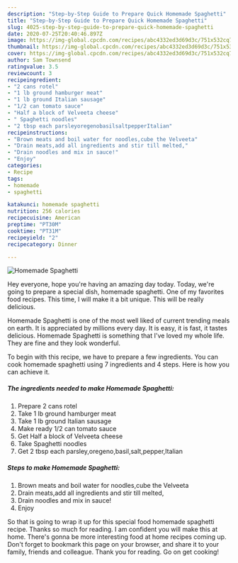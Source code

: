 ```yaml
---
description: "Step-by-Step Guide to Prepare Quick Homemade Spaghetti"
title: "Step-by-Step Guide to Prepare Quick Homemade Spaghetti"
slug: 4025-step-by-step-guide-to-prepare-quick-homemade-spaghetti
date: 2020-07-25T20:40:46.897Z
image: https://img-global.cpcdn.com/recipes/abc4332ed3d69d3c/751x532cq70/homemade-spaghetti-recipe-main-photo.jpg
thumbnail: https://img-global.cpcdn.com/recipes/abc4332ed3d69d3c/751x532cq70/homemade-spaghetti-recipe-main-photo.jpg
cover: https://img-global.cpcdn.com/recipes/abc4332ed3d69d3c/751x532cq70/homemade-spaghetti-recipe-main-photo.jpg
author: Sam Townsend
ratingvalue: 3.5
reviewcount: 3
recipeingredient:
- "2 cans rotel"
- "1 lb ground hamburger meat"
- "1 lb ground Italian sausage"
- "1/2 can tomato sauce"
- "Half a block of Velveeta cheese"
- " Spaghetti noodles"
- "2 tbsp each parsleyoregenobasilsaltpepperItalian"
recipeinstructions:
- "Brown meats and boil water for noodles,cube the Velveeta"
- "Drain meats,add all ingredients and stir till melted,"
- "Drain noodles and mix in sauce!"
- "Enjoy"
categories:
- Recipe
tags:
- homemade
- spaghetti

katakunci: homemade spaghetti 
nutrition: 256 calories
recipecuisine: American
preptime: "PT30M"
cooktime: "PT31M"
recipeyield: "2"
recipecategory: Dinner

---
```



![Homemade Spaghetti](https://img-global.cpcdn.com/recipes/abc4332ed3d69d3c/751x532cq70/homemade-spaghetti-recipe-main-photo.jpg)

Hey everyone, hope you're having an amazing day today. Today, we're going to prepare a special dish, homemade spaghetti. One of my favorites food recipes. This time, I will make it a bit unique. This will be really delicious.



Homemade Spaghetti is one of the most well liked of current trending meals on earth. It is appreciated by millions every day. It is easy, it is fast, it tastes delicious. Homemade Spaghetti is something that I've loved my whole life. They are fine and they look wonderful.


To begin with this recipe, we have to prepare a few ingredients. You can cook homemade spaghetti using 7 ingredients and 4 steps. Here is how you can achieve it.

<!--inarticleads1-->

##### The ingredients needed to make Homemade Spaghetti:

1. Prepare 2 cans rotel
1. Take 1 lb ground hamburger meat
1. Take 1 lb ground Italian sausage
1. Make ready 1/2 can tomato sauce
1. Get Half a block of Velveeta cheese
1. Take  Spaghetti noodles
1. Get 2 tbsp each parsley,oregeno,basil,salt,pepper,Italian




<!--inarticleads2-->

##### Steps to make Homemade Spaghetti:

1. Brown meats and boil water for noodles,cube the Velveeta
1. Drain meats,add all ingredients and stir till melted,
1. Drain noodles and mix in sauce!
1. Enjoy




So that is going to wrap it up for this special food homemade spaghetti recipe. Thanks so much for reading. I am confident you will make this at home. There's gonna be more interesting food at home recipes coming up. Don't forget to bookmark this page on your browser, and share it to your family, friends and colleague. Thank you for reading. Go on get cooking!
